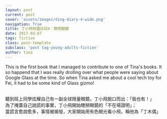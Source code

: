 ```yaml
---
layout: post
current: post
cover: 'assets/images/ding-diary-4-wide.png'
navigation: True
title: 丁小飛校園日記4：聰明眼鏡
date: 2017-03-07
tags: fiction
class: post-template
subclass: 'post tag-young-adults-fiction'
author: tina
---
```


This is the first book that I managed to contribute to one of Tina's books. It so happend that I was really drolling over what people were saying about Google Glass at the time. So when Tina asked me about a cool tech toy for Fei, it had to be some kind of Glass gizmo! 

>
<br>聽到班上同學炫耀自己有一副全球限量眼鏡，丁小飛脫口而出：「我也有！」
<br>為了掩蓋自己說謊的事實，丁小飛開始瞎掰眼鏡的「不在場證明」；
<br>當謊言愈說愈多，事情被揭發，大家開始用有色眼光看小飛，稱他為「丁木偶」